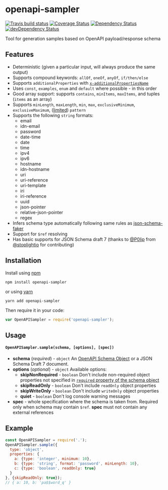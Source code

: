 # openapi-sampler

[![Travis build status](http://img.shields.io/travis/Redocly/openapi-sampler.svg?style=flat)](https://travis-ci.org/Redocly/openapi-sampler) [![Coverage Status](https://coveralls.io/repos/Redocly/openapi-sampler/badge.svg?branch=master&service=github)](https://coveralls.io/github/Redocly/openapi-sampler?branch=master) [![Dependency Status](https://david-dm.org/Redocly/openapi-sampler.svg)](https://david-dm.org/Redocly/openapi-sampler) [![devDependency Status](https://david-dm.org/Redocly/openapi-sampler/dev-status.svg)](https://david-dm.org/Redocly/openapi-sampler#info=devDependencies)

Tool for generation samples based on OpenAPI payload/response schema

## Features

- Deterministic (given a particular input, will always produce the same output)
- Supports compound keywords: `allOf`, `oneOf`, `anyOf`, `if/then/else`
- Supports `additionalProperties` with [`x-additionalPropertiesName`](https://github.com/Redocly/redoc/blob/master/docs/redoc-vendor-extensions.md#x-additionalpropertiesname)
- Uses `const`, `examples`, `enum` and `default` where possible - in this order
- Good array support: supports `contains`, `minItems`, `maxItems`, and tuples (`items` as an array)
- Supports `minLength`, `maxLength`, `min`, `max`, `exclusiveMinimum`, `exclusiveMaximum`, ([limited](https://fakerjs.dev/api/helpers.html#fromregexp)) `pattern`
- Supports the following `string` formats:
  - email
  - idn-email
  - password
  - date-time
  - date
  - time
  - ipv4
  - ipv6
  - hostname
  - idn-hostname
  - uri
  - uri-reference
  - uri-template
  - iri
  - iri-reference
  - uuid
  - json-pointer
  - relative-json-pointer
  - regex
- Infers schema type automatically following same rules as [json-schema-faker](https://www.npmjs.com/package/json-schema-faker#inferred-types)
- Support for `$ref` resolving
- Has basic supports for JSON Schema draft 7 (thanks to [@P0lip](https://github.com/P0lip) from [@stoplightio](https://github.com/stoplightio) for contributing)

## Installation

Install using [npm](https://docs.npmjs.com/getting-started/what-is-npm)

    npm install openapi-sampler

or using [yarn](https://yarnpkg.com)

    yarn add openapi-sampler

Then require it in your code:

```js
var OpenAPISampler = require('openapi-sampler');
```

## Usage
#### `OpenAPISampler.sample(schema, [options], [spec])`
- **schema** (_required_) - `object`
An [OpenAPI Schema Object](http://swagger.io/specification/#schemaObject) or a JSON Schema Draft 7 document.
- **options** (_optional_) - `object`
Available options:
  - **skipNonRequired** - `boolean`
  Don't include non-required object properties not specified in [`required` property of the schema object](https://swagger.io/docs/specification/data-models/data-types/#required)
  - **skipReadOnly** - `boolean`
  Don't include `readOnly` object properties
  - **skipWriteOnly** - `boolean`
  Don't include `writeOnly` object properties
  - **quiet** - `boolean`
  Don't log console warning messages
- **spec** - whole specification where the schema is taken from. Required only when schema may contain `$ref`. **spec** must not contain any external references

## Example
```js
const OpenAPISampler = require('.');
OpenAPISampler.sample({
  type: 'object',
  properties: {
    a: {type: 'integer', minimum: 10},
    b: {type: 'string', format: 'password', minLength: 10},
    c: {type: 'boolean', readOnly: true}
  }
}, {skipReadOnly: true});
// { a: 10, b: 'pa$$word_q' }
```
